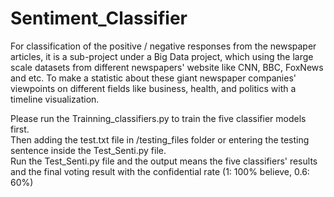 # Sentiment_Classifier
For classification of the positive / negative responses from the newspaper articles, it is a sub-project under a Big Data project, which using the large scale datasets from different newspapers' website like CNN, BBC, FoxNews and etc. To make a statistic about these giant newspaper companies' viewpoints on different fields like business, health, and politics with a timeline visualization.

Please run the Trainning_classifiers.py to train the five classifier models first.  
Then adding the test.txt file in /testing_files folder or entering the testing sentence inside the Test_Senti.py file.  
Run the Test_Senti.py file and the output means the five classifiers' results and the final voting result with the confidential rate (1: 100% believe, 0.6: 60%)  
